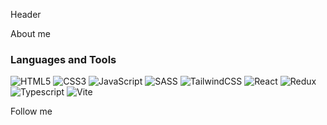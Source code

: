 Header

About me

### Languages and Tools

![HTML5](https://img.shields.io/badge/-HTML-f16529?style=for-the-badge&logo=html5&logoColor=fff)
![CSS3](https://img.shields.io/badge/-CSS3-2965f1?style=for-the-badge&logo=css3&logoColor=fff)
![JavaScript](https://img.shields.io/badge/-JavaScript-F7DF1E?style=for-the-badge&logo=javascript&logoColor=fff)
![SASS](https://img.shields.io/badge/-SASS-CC6699?style=for-the-badge&logo=sass&logoColor=fff)
![TailwindCSS](https://img.shields.io/badge/-TailwindCSS-38BDF8?style=for-the-badge&logo=tailwindcss&logoColor=fff)
![React](https://img.shields.io/badge/-React-#38BDF8?style=for-the-badge&logo=react&logoColor=fff)
![Redux](https://img.shields.io/badge/-Redux-#774ABB?style=for-the-badge&logo=reduz&logoColor=fff)
![Typescript](https://img.shields.io/badge/-Typescript-#3178C6?style=for-the-badge&logo=typescript&logoColor=fff)
![Vite](https://img.shields.io/badge/-Vite-000?style=for-the-badge&logo=vite&logoColor=fff)

Follow me
